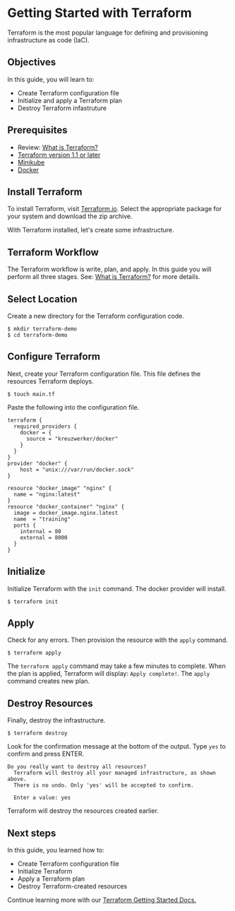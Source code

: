 # Getting Started with Terraform

Terraform is the most popular language for defining and provisioning infrastructure as code (IaC).

## Objectives
In this guide, you will learn to:
- Create Terraform configuration file
- Initialize and apply a Terraform plan
- Destroy Terraform infastruture
## Prerequisites
- Review: [What is Terraform?](https://www.terraform.io/intro)
- [Terraform version 1.1 or later](https://www.terraform.io/downloads.html)
- [Minikube](https://minikube.sigs.k8s.io)
- [Docker](https://https://www.docker.com/)
  


## Install Terraform
To install Terraform, visit [Terraform.io](https://www.terraform.io/downloads.html). Select the appropriate package for your system and download the zip archive.

With Terraform installed, let's create some infrastructure.

## Terraform Workflow
The Terraform workflow is write, plan, and apply. In this guide you will perform all three stages. See: [What is Terraform?](https://www.terraform.io/intro) for more details. 

## Select Location
Create a new directory for the Terraform configuration code.

```shell
$ mkdir terraform-demo
$ cd terraform-demo
```
## Configure Terraform 
Next, create your Terraform configuration file. This file defines the resources Terraform deploys.

```shell
$ touch main.tf
```

Paste the following into the configuration file.

```hcl
terraform {
  required_providers {
    docker = {
      source = "kreuzwerker/docker"
    }
  }
}
provider "docker" {
    host = "unix:///var/run/docker.sock"
}

resource "docker_image" "nginx" {
  name = "nginx:latest"
}
resource "docker_container" "nginx" {
  image = docker_image.nginx.latest
  name  = "training"
  ports {
    internal = 80
    external = 8000
  }
}

```
## Initialize
Initialize Terraform with the `init` command. The docker provider will install.

```shell
$ terraform init
```

## Apply
Check for any errors. Then provision the resource with the `apply` command. 

```shell
$ terraform apply
```

The `terraform apply` command may take a few minutes to complete. When the plan is applied, Terraform will display: `Apply complete!`. The `apply` command  creates new plan.

## Destroy Resources
Finally, destroy the infrastructure.

```shell
$ terraform destroy
```

Look for the confirmation message at the bottom of the output. Type `yes` to confirm and press ENTER. 
```shell
Do you really want to destroy all resources?
  Terraform will destroy all your managed infrastructure, as shown above.
  There is no undo. Only 'yes' will be accepted to confirm.

  Enter a value: yes
```

Terraform will destroy the resources created earlier.


## Next steps

In this guide, you learned how to:
- Create Terraform configuration file
- Initialize Terraform
- Apply a Terraform plan
- Destroy Terraform-created resources

Continue learning more with our [Terraform Getting Started Docs.](https://www.terraform.io/docs#get-started)